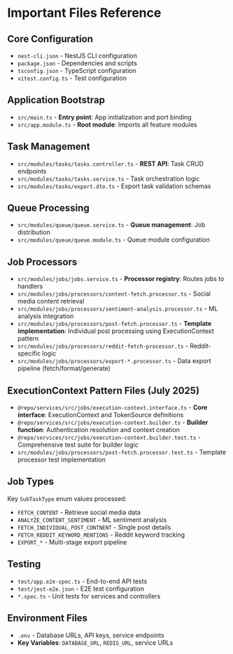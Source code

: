 # Important Files Reference

## Core Configuration
- `nest-cli.json` - NestJS CLI configuration
- `package.json` - Dependencies and scripts
- `tsconfig.json` - TypeScript configuration
- `vitest.config.ts` - Test configuration

## Application Bootstrap
- `src/main.ts` - **Entry point**: App initialization and port binding
- `src/app.module.ts` - **Root module**: Imports all feature modules

## Task Management
- `src/modules/tasks/tasks.controller.ts` - **REST API**: Task CRUD endpoints
- `src/modules/tasks/tasks.service.ts` - Task orchestration logic
- `src/modules/tasks/export.dto.ts` - Export task validation schemas

## Queue Processing
- `src/modules/queue/queue.service.ts` - **Queue management**: Job distribution
- `src/modules/queue/queue.module.ts` - Queue module configuration

## Job Processors
- `src/modules/jobs/jobs.service.ts` - **Processor registry**: Routes jobs to handlers
- `src/modules/jobs/processors/content-fetch.processor.ts` - Social media content retrieval
- `src/modules/jobs/processors/sentiment-analysis.processor.ts` - ML analysis integration
- `src/modules/jobs/processors/post-fetch.processor.ts` - **Template implementation**: Individual post processing using ExecutionContext pattern
- `src/modules/jobs/processors/reddit-fetch-processor.ts` - Reddit-specific logic
- `src/modules/jobs/processors/export-*.processor.ts` - Data export pipeline (fetch/format/generate)

## ExecutionContext Pattern Files (July 2025)
- `@repo/services/src/jobs/execution-context.interface.ts` - **Core interface**: ExecutionContext and TokenSource definitions
- `@repo/services/src/jobs/execution-context.builder.ts` - **Builder function**: Authentication resolution and context creation
- `@repo/services/src/jobs/execution-context.builder.test.ts` - Comprehensive test suite for builder logic
- `src/modules/jobs/processors/post-fetch.processor.test.ts` - Template processor test implementation

## Job Types
Key `SubTaskType` enum values processed:
- `FETCH_CONTENT` - Retrieve social media data
- `ANALYZE_CONTENT_SENTIMENT` - ML sentiment analysis
- `FETCH_INDIVIDUAL_POST_CONTNENT` - Single post details
- `FETCH_REDDIT_KEYWORD_MENTIONS` - Reddit keyword tracking
- `EXPORT_*` - Multi-stage export pipeline

## Testing
- `test/app.e2e-spec.ts` - End-to-end API tests
- `test/jest-e2e.json` - E2E test configuration
- `*.spec.ts` - Unit tests for services and controllers

## Environment Files
- `.env` - Database URLs, API keys, service endpoints
- **Key Variables**: `DATABASE_URL`, `REDIS_URL`, service URLs
